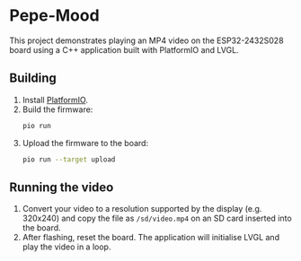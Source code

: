 # Pepe-Mood

This project demonstrates playing an MP4 video on the ESP32-2432S028 board using a C++ application built with PlatformIO and LVGL.

## Building

1. Install [PlatformIO](https://platformio.org/).
2. Build the firmware:
   ```bash
   pio run
   ```
3. Upload the firmware to the board:
   ```bash
   pio run --target upload
   ```

## Running the video

1. Convert your video to a resolution supported by the display (e.g. 320x240) and copy the file as `/sd/video.mp4` on an SD card inserted into the board.
2. After flashing, reset the board. The application will initialise LVGL and play the video in a loop.
